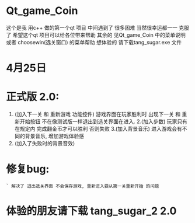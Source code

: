 # Qt_game_Coin
这个是我 用c++ 做的第一个qt 项目 中间遇到了 很多困难 当然很幸运都一一 克服了
希望这个qt 项目可以给各位带来帮助
其余的 见Qt_game_Coin 中的菜单说明 或者 choosewin(选关窗口) 的菜单帮助
想体验的 请下载tang_sugar.exe 文件

# 4月25日
# 正式版 2.0:
   1. (加入下一关 和 重新游戏 功能控件) 游戏界面在玩家胜利时 出现下一关 和 重新开始按钮 不在像测试版一样退出到选关界面在进入.
   2.(加入步数) 玩家只有在规定内 完成翻金币才可以胜利 否则失败
   3.(加入背景音乐) 进入游戏会有不同的背景音乐, 增加游戏体验感
   4. (加入了失败时的背景音效)
# 修复bug:
    ` 解决了 退出选关界面 不会保存游戏, 重新进入要从第一关重新开始 的问题
# 体验的朋友请下载 tang_sugar_2 2.0
